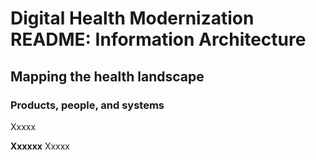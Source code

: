 # Digital Health Modernization README: Information Architecture 

## Mapping the health landscape 
### Products, people, and systems
Xxxxx 

**Xxxxxx**
Xxxxx 


